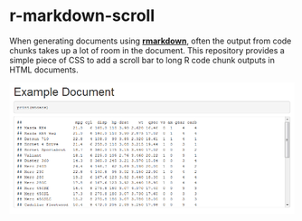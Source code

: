 # r-markdown-scroll

When generating documents using [**rmarkdown**](https://github.com/rstudio/rmarkdown), often the output from code chunks takes up a lot of room in the document. This repository provides a simple piece of CSS to add a scroll bar to long R code chunk outputs in HTML documents. 

![example](example.png)